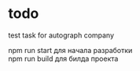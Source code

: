 # todo
test task for autograph company

npm run start для начала разработки<br />
npm run build для билда проекта
